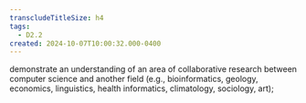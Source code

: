 ```yaml
---
transcludeTitleSize: h4
tags:
  - D2.2
created: 2024-10-07T10:00:32.000-0400
---
```

demonstrate an understanding of an area of collaborative research between computer science and another field (e.g., bioinformatics, geology, economics, linguistics, health informatics, climatology, sociology, art);